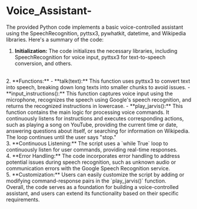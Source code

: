 # Voice_Assistant-
The provided Python code implements a basic voice-controlled assistant using the SpeechRecognition, pyttsx3, pywhatkit, datetime, and Wikipedia libraries. Here's a summary of the code:
<br>
1. **Initialization:** The code initializes the necessary libraries, including SpeechRecognition for voice input, pyttsx3 for text-to-speech conversion, and others.
<br>
2. **Functions:** 
   - **talk(text):** This function uses pyttsx3 to convert text into speech, breaking down long texts into smaller chunks to avoid issues.
   - **input_instructions():** This function captures voice input using the microphone, recognizes the speech using Google's speech recognition, and returns the recognized instructions in lowercase.
   - **play_jarvis():** This function contains the main logic for processing voice commands. It continuously listens for instructions and executes corresponding actions, such as playing a song on YouTube, providing the current time or date, answering questions about itself, or searching for information on Wikipedia. The loop continues until the user says "stop."
<br>
3. **Continuous Listening:** The script uses a `while True` loop to continuously listen for user commands, providing real-time responses.
<br>
4. **Error Handling:** The code incorporates error handling to address potential issues during speech recognition, such as unknown audio or communication errors with the Google Speech Recognition service.
<br>
5. **Customization:** Users can easily customize the script by adding or modifying command-response pairs in the `play_jarvis()` function.
<br>
Overall, the code serves as a foundation for building a voice-controlled assistant, and users can extend its functionality based on their specific requirements.
